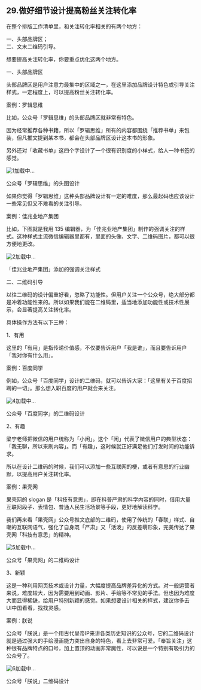 ## 29.做好细节设计提高粉丝关注转化率
在整个排版工作清单里，和关注转化率相关的有两个地方：


一、头部品牌区；  
二、文末二维码引导。 


想要提高关注转化率，你要重点优化这两个地方。


一、头部品牌区


头部品牌区是用户注意力最集中的区域之一，在这里添加品牌设计特色或引导关注样式，一定程度上，可以提高粉丝关注转化率。


案例：罗辑思维


比如，公众号「罗辑思维」的头部品牌区就非常有特色。


因为经常推荐各种书籍，所以「罗辑思维」所有的内容都围绕「推荐书单」来包装，但凡推文提到某本书，都会在头部品牌区设计这本书的形象。


另外还对「收藏书单」这四个字设计了一个很有识别度的小样式，给人一种书签的感觉。


![1]()加载中...


公众号「罗辑思维」的头图设计


如果你觉得「罗辑思维」这种头部品牌设计有一定的难度，那么最起码也应该设计一些常见但又不难看的关注引导。


案例：佳兆业地产集团


比如，下图就是我用 135 编辑器，为「佳兆业地产集团」制作的强调关注的样式。这种样式主流微信编辑器里都有，里面的头像、文字、二维码图片，都可以很方便地更改。


![2]()加载中...


「佳兆业地产集团」添加的强调关注样式


二、二维码引导


以往二维码的设计偏重好看，忽略了功能性。但用户关注一个公众号，绝大部分都是冲着功能性来的。所以如果我们能在二维码里，适当地添加功能性或技术性展示，会显著提高关注转化率。


具体操作方法有以下三种：


1、有用


这里的「有用」是指传递价值感，不仅要告诉用户「我是谁」，而且要告诉用户「我对你有什么用」。


案例：百度同学


例如，公众号「百度同学」设计的二维码，就可以告诉大家：「这里有关于百度招聘的一切」。那么想入职百度的用户就会来关注。


 ![4]()加载中...


公众号「百度同学」的二维码设计


2、有趣


梁宁老师把微信的用户统称为「小闲」。这个「闲」代表了微信用户的典型状态：「我无聊，所以来刷内容」。而「有趣」，这时候就正好满足他们打发时间的功能诉求。


所以在设计二维码的时候，我们可以添加一些互联网的梗，或者有意思的行业幽默，以提高用户关注转化率。


案例：果壳网


果壳网的 slogan 是「科技有意思」，即在科普严肃的科学内容的同时，借用大量互联网段子、表情包、普通人民生活场景等手段，更好地解读科学。


我们再来看「果壳网」公众号推文底部的二维码，使用了传统的「春联」样式、自嘲的互联网语气，强化了自身既「严肃」又「活泼」的反差萌形象，完美传达了果壳网「科技有意思」的精神。


![5]()加载中...


公众号「果壳网」的二维码设计


3、新颖


这是一种利用网页技术或设计力量，大幅度提高品牌差异化的方式。对一般运营者来说，难度较大，因为需要用到动画、影片、手绘等不常见的手法。但也因为难度大而显得稀缺，给用户特别新颖的感觉。如果想要设计相关的样式，建议你多去UI中国看看，找找灵感。


案例：朕说


公众号「朕说」是一个用古代皇帝IP来讲各类历史知识的公众号，它的二维码设计就是通过强大的手绘漫画能力突出自身的特色，看上去非常可爱。「奉旨关注」这种很有品牌特点的口号，加上置顶的动画非常魔性，可以说是一个特别有吸引力的公众号了。


![6]()加载中...


公众号「朕说」二维码设计

